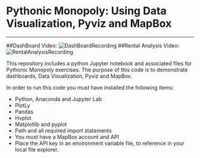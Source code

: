 # Pythonic Monopoly: Using Data Visualization, Pyviz and MapBox
-----------------------------
##DashBoard Video: 
![DashBoardRecording](https://github.com/benjaminweymouth/pythonic-monopoly-pyviz-mapbox/blob/main/Data/DashboardRecording.gif)
##Rental Analysis Video: 
![RentalAnalysisRecording](https://github.com/benjaminweymouth/pythonic-monopoly-pyviz-mapbox/blob/main/Data/RentalAnalysisRecording.gif)
 
This repository includes a python Jupyter notebook and associated files for Pythonic Monopoly exercises. The purpose of this code is to demonstrate dashboards, Data Visualization, Pyviz and MapBox.

In order to run this code you must have installed the following items: 

* Python, Anaconda and Jupyter Lab
* PlotLy
* Pandas 
* Hvplot 
* Matplotlib and pyplot
* Path and all required import statements 
* You must have a MapBox account and API 
* Place the API key in an environment variable file, to reference in your local file explorer. 

